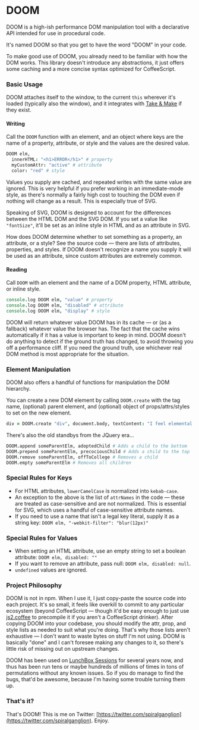 # DOOM

DOOM is a high-ish performance DOM manipulation tool with a declarative API intended for use in procedural code.

It's named DOOM so that you get to have the word "DOOM" in your code.

To make good use of DOOM, you already need to be familiar with how the DOM works. This library doesn't introduce any abstractions, it just offers some caching and a more concise syntax optimized for CoffeeScript.

### Basic Usage

DOOM attaches itself to the window, to the current `this` wherever it's loaded (typically also the window), and it integrates with [Take & Make](https://github.com/cdig/take-and-make) if they exist.

#### Writing

Call the `DOOM` function with an element, and an object where keys are the name of a property, attribute, or style and the values are the desired value.

```coffee
DOOM elm,
  innerHTML: "<h1>ERROR</h1>" # property
  myCustomAttr: "active" # attribute
  color: "red" # style
```

Values you supply are cached, and repeated writes with the same value are ignored. This is very helpful if you prefer working in an immediate-mode style, as there's normally a fairly high cost to touching the DOM even if nothing will change as a result. This is especially true of SVG.

Speaking of SVG, DOOM is designed to account for the differences between the HTML DOM and the SVG DOM. If you set a value like `"fontSize"`, it'll be set as an inline style in HTML and as an attribute in SVG.

How does DOOM determine whether to set something as a property, an attribute, or a style? See the source code — there are lists of attributes, properties, and styles. If DOOM doesn't recognize a name you supply it will be used as an attribute, since custom attributes are extremely common.

#### Reading

Call `DOOM` with an element and the name of a DOM property, HTML attribute, or inline style.

```coffee
console.log DOOM elm, "value" # property
console.log DOOM elm, "disabled" # attribute
console.log DOOM elm, "display" # style
```

DOOM will return whatever value DOOM has in its cache — or (as a fallback) whatever value the browser has. The fact that the cache wins automatically if it has a value is important to keep in mind. DOOM doesn't do anything to detect if the ground truth has changed, to avoid throwing you off a performance cliff. If you need the ground truth, use whichever real DOM method is most appropriate for the situation.

### Element Manipulation

DOOM also offers a handful of functions for manipulation the DOM hierarchy.

You can create a new DOM element by calling `DOOM.create` with the tag name, (optional) parent element, and (optional) object of props/attrs/styles to set on the new element.

```coffee
div = DOOM.create "div", document.body, textContent: "I feel elemental."
```

There's also the old standbys from the JQuery era...

```coffee
DOOM.append someParentElm, adoptedChild # Adds a child to the bottom
DOOM.prepend someParentElm, precociousChild # Adds a child to the top
DOOM.remove someParentElm, offToCollege # Removes a child
DOOM.empty someParentElm # Removes all children
```

### Special Rules for Keys

* For HTML attributes, `lowerCamelCase` is normalized into `kebab-case`.
* An exception to the above is the list of `attrNames` in the code — these are treated as case-sensitive and are not normalized. This is essential for SVG, which uses a handful of case-sensitive attribute names.
* If you need to use a name that isn't a legal key literal, supply it as a string key: `DOOM elm, "-webkit-filter": "blur(12px)"`

### Special Rules for Values

* When setting an HTML attribute, use an empty string to set a boolean attribute: `DOOM elm, disabled: ""`
* If you want to remove an attribute, pass null: `DOOM elm, disabled: null`.
* `undefined` values are ignored.

### Project Philosophy

DOOM is not in npm. When I use it, I just copy-paste the source code into each project. It's so small, it feels like overkill to commit to any particular ecosystem (beyond CoffeeScript — though it'd be easy enough to just use [js2.coffee](http://js2.coffee) to precompile it if you aren't a CoffeeScript drinker). After copying DOOM into your codebase, you should modify the attr, prop, and style lists as needed to suit what you're doing. That's why those lists aren't exhaustive — I don't want to waste bytes on stuff I'm not using. DOOM is basically "done" and I can't foresee making any changes to it, so there's little risk of missing out on upstream changes.

DOOM has been used on [LunchBox Sessions](https://www.lunchboxsessions.com) for several years now, and thus has been run tens or maybe hundreds of millions of times in tons of permutations without any known issues. So if you do manage to find the bugs, that'd be awesome, because I'm having some trouble turning them up.

### That's it?

That's DOOM! This is me on Twitter: [https://twitter.com/spiralganglion](https://twitter.com/spiralganglion). Enjoy.
